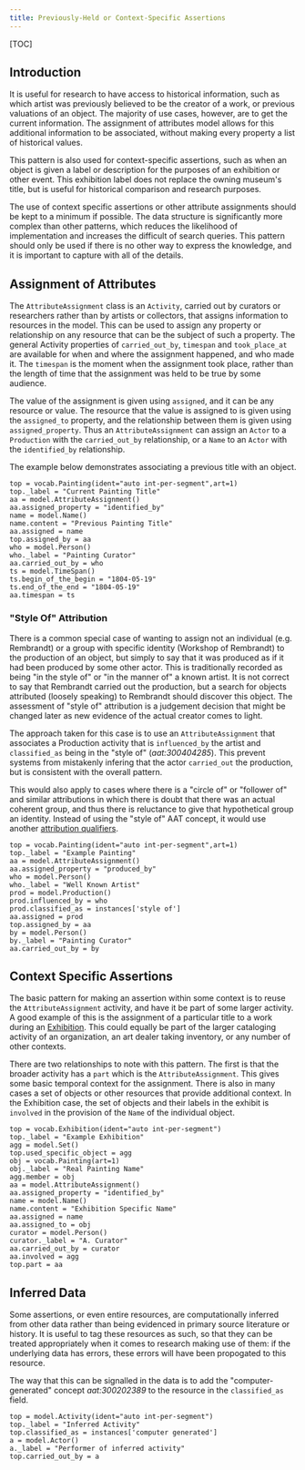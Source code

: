 ```yaml
---
title: Previously-Held or Context-Specific Assertions
---
```


[TOC]

## Introduction

It is useful for research to have access to historical information, such as which artist was previously believed to be the creator of a work, or previous valuations of an object.  The majority of use cases, however, are to get the current information.  The assignment of attributes model allows for this additional information to be associated, without making every property a list of historical values.

This pattern is also used for context-specific assertions, such as when an object is given a label or description for the purposes of an exhibition or other event.  This exhibition label does not replace the owning museum's title, but is useful for historical comparison and research purposes.

The use of context specific assertions or other attribute assignments should be kept to a minimum if possible. The data structure is significantly more complex than other patterns, which reduces the likelihood of implementation and increases the difficult of search queries. This pattern should only be used if there is no other way to express the knowledge, and it is important to capture with all of the details.

## Assignment of Attributes

The `AttributeAssignment` class is an `Activity`, carried out by curators or researchers rather than by artists or collectors, that assigns information to resources in the model. This can be used to assign any property or relationship on any resource that can be the subject of such a property.  The general Activity properties of `carried_out_by`, `timespan` and `took_place_at` are available for when and where the assignment happened, and who made it.  The `timespan` is the moment when the assignment took place, rather than the length of time that the assignment was held to be true by some audience.

The value of the assignment is given using `assigned`, and it can be any resource or value. The resource that the value is assigned to is given using the `assigned_to` property, and the relationship between them is given using `assigned_property`. Thus an `AttributeAssignment` can assign an `Actor` to a `Production` with the `carried_out_by` relationship, or a `Name` to an `Actor` with the `identified_by` relationship.  

The example below demonstrates associating a previous title with an object.

```crom
top = vocab.Painting(ident="auto int-per-segment",art=1)
top._label = "Current Painting Title"
aa = model.AttributeAssignment()
aa.assigned_property = "identified_by"
name = model.Name()
name.content = "Previous Painting Title"
aa.assigned = name
top.assigned_by = aa
who = model.Person()
who._label = "Painting Curator"
aa.carried_out_by = who
ts = model.TimeSpan()
ts.begin_of_the_begin = "1804-05-19"
ts.end_of_the_end = "1804-05-19"
aa.timespan = ts
```

### "Style Of" Attribution

There is a common special case of wanting to assign not an individual (e.g. Rembrandt) or a group with specific identity (Workshop of Rembrandt) to the production of an object, but simply to say that it was produced as if it had been produced by some other actor.  This is traditionally recorded as being "in the style of" or "in the manner of" a known artist. It is not correct to say that Rembrandt carried out the production, but a search for objects attributed (loosely speaking) to Rembrandt should discover this object. The assessment of "style of" attribution is a judgement decision that might be changed later as new evidence of the actual creator comes to light.

The approach taken for this case is to use an `AttributeAssignment` that associates a Production activity that is `influenced_by` the artist and `classified_as` being in the "style of" (_aat:300404285_).  This prevent systems from mistakenly infering that the actor `carried_out` the production, but is consistent with the overall pattern.

This would also apply to cases where there is a "circle of" or "follower of" and similar attributions in which there is doubt that there was an actual coherent group, and thus there is reluctance to give that hypothetical group an identity.  Instead of using the "style of" AAT concept, it would use another [attribution qualifiers](http://www.getty.edu/vow/AATHierarchy?find=&logic=AND&note=&page=1&subjectid=300404264).

```crom
top = vocab.Painting(ident="auto int-per-segment",art=1)
top._label = "Example Painting"
aa = model.AttributeAssignment()
aa.assigned_property = "produced_by"
who = model.Person()
who._label = "Well Known Artist"
prod = model.Production()
prod.influenced_by = who
prod.classified_as = instances['style of']
aa.assigned = prod
top.assigned_by = aa
by = model.Person()
by._label = "Painting Curator"
aa.carried_out_by = by
```

## Context Specific Assertions

The basic pattern for making an assertion within some context is to reuse the `AttributeAssignment` activity, and have it be part of some larger activity.  A good example of this is the assignment of a particular title to a work during an [Exhibition](/model/exhibition/#exhibition-specific-labels). This could equally be part of the larger cataloging activity of an organization, an art dealer taking inventory, or any number of other contexts.

There are two relationships to note with this pattern.  The first is that the broader activity has a `part` which is the `AttributeAssignment`.  This gives some basic temporal context for the assignment. There is also in many cases a set of objects or other resources that provide additional context. In the Exhibition case, the set of objects and their labels in the exhibit is `involved` in the provision of the `Name` of the individual object.


```crom
top = vocab.Exhibition(ident="auto int-per-segment")
top._label = "Example Exhibition"
agg = model.Set()
top.used_specific_object = agg
obj = vocab.Painting(art=1)
obj._label = "Real Painting Name"
agg.member = obj
aa = model.AttributeAssignment()
aa.assigned_property = "identified_by"
name = model.Name()
name.content = "Exhibition Specific Name"
aa.assigned = name
aa.assigned_to = obj
curator = model.Person()
curator._label = "A. Curator"
aa.carried_out_by = curator
aa.involved = agg
top.part = aa
```

## Inferred Data

Some assertions, or even entire resources, are computationally inferred from other data rather than being evidenced in primary source literature or history. It is useful to tag these resources as such, so that they can be treated appropriately when it comes to research making use of them: if the underlying data has errors, these errors will have been propogated to this resource.

The way that this can be signalled in the data is to add the "computer-generated" concept _aat:300202389_ to the resource in the `classified_as` field.  

```crom
top = model.Activity(ident="auto int-per-segment")
top._label = "Inferred Activity"
top.classified_as = instances['computer generated']
a = model.Actor()
a._label = "Performer of inferred activity"
top.carried_out_by = a
```
